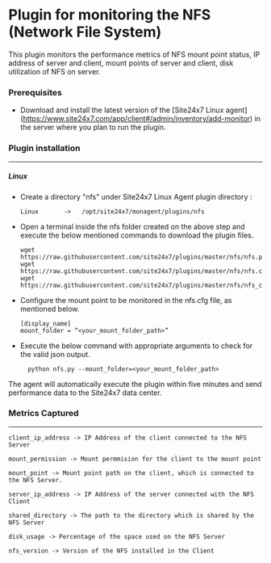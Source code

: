 Plugin for monitoring the NFS (Network File System)
==============================================

This plugin monitors the performance metrics of NFS mount point status, IP address of server and client, mount points of server and client, disk utilization of NFS on server.

### Prerequisites

- Download and install the latest version of the [Site24x7 Linux agent] (https://www.site24x7.com/app/client#/admin/inventory/add-monitor) in the server where you plan to run the plugin. 


### Plugin installation
---
##### Linux 

- Create a directory "nfs" under Site24x7 Linux Agent plugin directory : 

      Linux       ->   /opt/site24x7/monagent/plugins/nfs

- Open a terminal inside the nfs folder created on the above step and execute the below mentioned commands to download the plugin files.

	  wget https://raw.githubusercontent.com/site24x7/plugins/master/nfs/nfs.py
	  wget https://raw.githubusercontent.com/site24x7/plugins/master/nfs/nfs.cfg
	  wget https://raw.githubusercontent.com/site24x7/plugins/master/nfs/nfs_check.sh
	
- Configure the mount point to be monitored in the nfs.cfg file, as mentioned below.

	  [display_name]
	  mount_folder = “<your_mount_folder_path>”

- Execute the below command with appropriate arguments to check for the valid json output.  

		python nfs.py --mount_folder=<your_mount_folder_path>


The agent will automatically execute the plugin within five minutes and send performance data to the Site24x7 data center.


### Metrics Captured
---
	client_ip_address -> IP Address of the client connected to the NFS Server

	mount_permission -> Mount permmision for the client to the mount point 

	mount_point -> Mount point path on the client, which is connected to the NFS Server.

	server_ip_address -> IP Address of the server connected with the NFS Client

	shared_directory -> The path to the directory which is shared by the NFS Server

	disk_usage -> Percentage of the space used on the NFS Server

	nfs_version -> Version of the NFS installed in the Client
